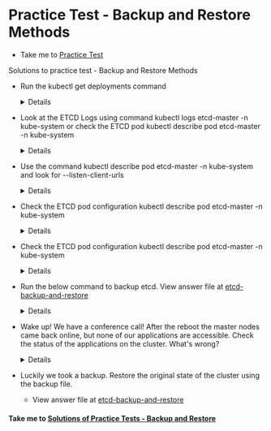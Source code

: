 # Practice Test - Backup and Restore Methods
  - Take me to [Practice Test](https://kodekloud.com/topic/practice-test-backup-and-restore-methods/)
  
Solutions to practice test - Backup and Restore Methods
- Run the kubectl get deployments command
  
  <details>
  
  ```
  $ kubectl get deployments
  ```
  </details>
  
- Look at the ETCD Logs using command kubectl logs etcd-master -n kube-system or check the ETCD pod kubectl describe pod etcd-master -n kube-system

  <details>
  
  ```
  $ kubectl logs etcd-master -n kube-system (or)
  $ kubectl describe pod etcd-master -n kube-system
  ```
  </details>
  
- Use the command kubectl describe pod etcd-master -n kube-system and look for --listen-client-urls
  
  <details>
  
  ```
  $ kubectl describe pod etcd-master -n kube-system 
  ```
  </details>
    
- Check the ETCD pod configuration kubectl describe pod etcd-master -n kube-system
  
  <details>
  
  ```
  $ kubectl describe pod etcd-master -n kube-system
  ```
  </details>
  
- Check the ETCD pod configuration kubectl describe pod etcd-master -n kube-system
  
  <details>
  
  ```
  $ kubectl describe pod etcd-master -n kube-system
  ```
  </details>
  
- Run the below command to backup etcd. View answer file at [etcd-backup-and-restore](https://github.com/mmumshad/kubernetes-the-hard-way/blob/master/practice-questions-answers/cluster-maintenance/backup-etcd/etcd-backup-and-restore.md)
  
  <details>
  
  ```
  $ ETCDCTL_API=3 etcdctl --endpoints=https://[127.0.0.1]:2379 --cacert=/etc/kubernetes/pki/etcd/ca.crt --cert=/etc/kubernetes/pki/etcd/server.crt key=/etc/kubernetes/pki/etcd/server.key snapshot save /tmp/snapshot-pre-boot.db.
  ```
  </details>
  
- Wake up! We have a conference call! After the reboot the master nodes came back online, but none of our applications are accessible. Check the status of the applications on the cluster. What's wrong?
  
  <details>
  
  ```
  All of the above
  ```
  </details>
  
- Luckily we took a backup. Restore the original state of the cluster using the backup file. 
  - View answer file at [etcd-backup-and-restore](https://github.com/mmumshad/kubernetes-the-hard-way/blob/master/practice-questions-answers/cluster-maintenance/backup-etcd/etcd-backup-and-restore.md#3-restore-etcd-snapshot-to-a-new-folder)
  
  

#### Take me to [Solutions of Practice Tests - Backup and Restore](https://kodekloud.com/topic/solution-backup-and-restore/)

